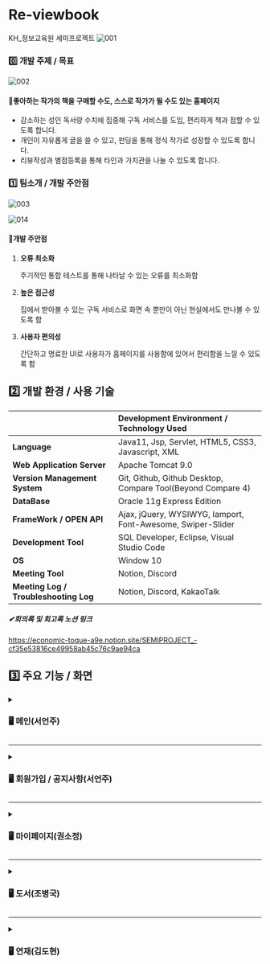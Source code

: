 

# Re-viewbook
KH_정보교육원 세미프로젝트
![001](https://user-images.githubusercontent.com/92707182/168520756-32ebffeb-28fb-4c5a-bbe7-7754b0550ace.png)


### 0️⃣ 개발 주제 / 목표

![002](https://user-images.githubusercontent.com/92707182/168520780-60f45cba-1693-4cf2-a568-a1ba4242ba4a.png)



#### 📖좋아하는 작가의 책을 구매할 수도, 스스로 작가가 될 수도 있는 홈페이지

- 감소하는 성인 독서량 수치에 집중해 구독 서비스를 도입, 편리하게 책과 접할 수 있도록 합니다.
- 개인이 자유롭게 글을 쓸 수 있고, 펀딩을 통해 정식 작가로 성장할 수 있도록 합니다.
- 리뷰작성과 별점등록을 통해 타인과 가치관을 나눌 수 있도록 합니다.





### 1️⃣ 팀소개 / 개발 주안점

![003](https://user-images.githubusercontent.com/92707182/168520915-865de5e7-8767-46fc-a78e-f5b548cee50b.png)

![014](https://user-images.githubusercontent.com/92707182/168520920-779d2593-ec82-443f-a90e-a7144bcc128b.png)



#### 🔎개발 주안점

1. **오류 최소화**

   주기적인 통합 테스트를 통해 나타날 수 있는 오류를 최소화함

2. **높은 접근성**

   집에서 받아볼 수 있는 구독 서비스로 화면 속 뿐만이 아닌 현실에서도 만나볼 수 있도록 함

3. **사용자 편의성**

   간단하고 명료한 UI로 사용자가 홈페이지를 사용함에 있어서 편리함을 느낄 수 있도록 함

   

## 2️⃣ 개발 환경 / 사용 기술

|                                       | Development Environment / Technology Used                   |
| ------------------------------------- | :---------------------------------------------------------- |
| **Language**                          | Java11, Jsp, Servlet, HTML5, CSS3, Javascript, XML           |
| **Web Application Server**            | Apache Tomcat 9.0                                           |
| **Version Management System**         | Git, Github, Github Desktop, Compare Tool(Beyond Compare 4) |
| **DataBase**                          | Oracle 11g Express Edition                                  |
| **FrameWork / OPEN API**              | Ajax, jQuery, WYSIWYG, Iamport, Font-Awesome, Swiper-Slider |
| **Development Tool**                  | SQL Developer, Eclipse, Visual Studio Code                  |
| **OS**                                | Window 10                                                   |
| **Meeting Tool**                      | Notion, Discord                                             |
| **Meeting Log / Troubleshooting Log** | Notion, Discord, KakaoTalk                                  |

##### ✔회의록 및 회고록 노션 링크

https://economic-toque-a9e.notion.site/SEMIPROJECT_-cf35e53816ce49958ab45c76c9ae94ca



## 3️⃣ 주요 기능 / 화면
<details>
    <summary><h3>🖥 메인(서언주)</h3></summary>
	<h5>첫 페이지</h5>
    	<div markdown="1">
	    	<img src="https://user-images.githubusercontent.com/92707182/168934836-c9949909-5c08-4b8d-907e-595f03cb6bc2.gif">
   		</div>
<br>

   | ✔ | details |
|--|--|
| 1 | 교육용 홈페이지 임을 알리기 위해 메인 화면 전 화면 구성 |
| 2 | javascript canvas를 이용하여 벚꽃이 흩날리는 화면 구현 |
| 3 | 하단 img를 a태그에 넣어 클릭시 메인 페이지로 이동하도록 함 |
| ✨ | OpeningServlet.java, opening.jsp |


<h5>메인 화면</h5>
 		<div markdown="2">
		    <img src="https://user-images.githubusercontent.com/92707182/168936840-375a9499-c792-40ec-a977-ddb0fe137a57.gif">
    	</div>
    	<br>
    	
   | ✔ | details |
|--|--|
| 1 | 상단 드롭다운 메뉴 구현, 클릭시 해당 페이지 이동 |
| 2 | 마우스 호버 효과를 통해 강조하고자 하는 부분 강조 |
| 3 | 배너 및 인기작가, 도서 추천, 구독권의 경우 클릭시 해당 페이지 이동 |
| ✨ | MainController.java, main.jsp |
</details>
<hr>	
<details>
    <summary><h3>🖥 회원가입 / 공지사항(서언주)</h3></summary>
	<details>
        <summary><h4>🙍‍♀️사용자</h4></summary>
		<h5>회원가입</h5>
    			<div markdown="1">
	    		<img src="https://user-images.githubusercontent.com/92707182/168938073-514855a3-ceb3-4dc1-8fa1-8a80f93302ca.gif">
   			</div>
   			
   | ✔ | details |
|--|--|
| 1 | 헤더 상단 회원가입 버튼 클릭시 약관동의 페이지로 이동 이후 순차적 진행 |
| 2 | 아이디와 닉네임 중복확인, 아이디 및 비밀번호 전화번호 등 유효성 검사 진행|
| 3 | 회원가입 완료 후 각 서비스를 이용할 수 있는 페이지 이동 가능|
| ✨ | UserSignupCheckIdServlet.java, UserSignupCheckNickServlet.java, UserSignupFinalServlet.java, UserSignupInputActServlet.java, UserSignupInputServlet.java, UserSignupServlet.java, UserSignupTermsServlet.java, signup_check.jsp, signup_checknick.jsp, signup_final.jsp, signup_input.jsp, signup_terms.jsp, signup.jsp, signupmain.jsp|

<h5>로그인</h5>
 			<div markdown="2">
	    		<img src="https://user-images.githubusercontent.com/92707182/168938124-8ab48eb9-f1d2-4ab2-8239-d65f903911b4.gif">
    			</div>
    			
   | ✔ | details |
|--|--|
| 1 | 아이디와 비밀번호 일치여부를 판별해 로그인 성공여부 반환 |
| 2 | 성공시 팝업창에 회원 정보 + 환영합니다 출력 후 헤더 세션 변경 |
| ✨ | UserLoginActServlet.java, UserLoginFindIdActServlet, UserLoginFindPwdActServlet.java, UserLoginFindIdServlet.java, UserFindPwdServlet.java, UserLoginServlet.java, findid.jsp, findpwd.jsp, login.jsp, loginaction.jsp |
   <h5>로그아웃 </h5>
 			<div markdown="3">
	    		<img src="https://user-images.githubusercontent.com/92707182/168938166-5ef317d2-8ce4-43ef-aba7-3c1f1f84c1cf.gif">
    			</div>
    			
  | ✔ | details |
|--|--|
| 1 | 로그아웃 버튼 클릭시 회원정보 만료 후 헤더 변경 |
| ✨ | UserLogoutServlet.java, logout.jsp |

   <h5>공지사항</h5>
 			<div markdown="3">
	    		<img src="https://user-images.githubusercontent.com/92707182/168938166-5ef317d2-8ce4-43ef-aba7-3c1f1f84c1cf.gif">
    			</div>

  | ✔ | details |
|--|--|
| 1 | 공지사항 버튼 클릭시 목록 출력 |
| 2 | 공지사항 제목 클릭시 상세 내용 조회 가능 |
| 3 | 공지사항 조회시마다 조회수 cnt 1씩 증가 |
| ✨ | UserNoticeServlet.java, UserNoticeContentServlet.java, notice.jsp, noticecontent.jsp |
</details>
	<details>
    	<summary><h4>👥관리자</h4></summary>
		<h5>회원가입</h5>
    		<div>
	    	<img src="https://user-images.githubusercontent.com/92707182/169694685-fde680d1-e517-495f-b1f9-4c913409ed0f.gif">
   		</div>
   		
  | ✔ | details |
|--|--|
| 1 | 헤더 상단 회원가입 버튼 클릭시 약관동의 페이지로 이동 이후 순차적 진행 |
| 2 | 아이디와 닉네임 중복확인, 아이디 및 비밀번호 전화번호 등 유효성 검사 진행|
| 3 | 회원가입 완료 후 각 서비스를 이용할 수 있는 페이지 이동 가능|
| ✨ | AdminSignupCheckIdServlet.java, AdminSignupCheckNickServlet.java, AdminSignupFinalServlet.java, AdminSignupInputServlet.java, AdminSignupInputActServlet.java, AdminSignupTermsServlet.java, adsignup_checkid.jsp, adsignup_checknick.jsp, adsignup_final.jsp, adsignup_input.jsp, adsignup_terms.jsp |


<h5>로그인/로그아웃</h5>
 		<div markdown="2">
	    	<img src="https://user-images.githubusercontent.com/92707182/169694703-bf800b0c-82a0-4be9-b325-5696c35ddab1.gif">
		</div>

 | ✔ | details |
|--|--|
| 1 | 관리자 로그인으로 로그인시 관리자 메인페이지로 이동 |
| 2 | 로그인과 동시에 헤더 변경, 로그아웃시 원 헤더로 변경|
| ✨ | AdminLoginServlet.java, AdminLoginActServlet.java, AdminLoginFindIdActServlet.java, AdminLoginFindIdServlet.java, AdminLoginFindPwdServlet.java, AdminLoginFindPwdActServlet.java, AdminMainServlet.java, adlogin.jsp, adfindid.jsp, adfindpwd.jsp|


<h5>공지사항</h5>
 		<div markdown="3">
	    	<img src="https://user-images.githubusercontent.com/92707182/169694722-dcbf9acc-e486-4b4f-9a87-7045bd2b0e1b.gif">
    		</div>
    		
 | ✔ | details |
|--|--|
| 1 | 관리자 아이디로 로그인시 공지사항 작성 가능 |
| 2 | 제목 및 내용 입력 후 등록하기 버튼 클릭시 DB에 저장, 작성자와 작성일 정보 자동 입력|
| ✨ | AdminNoticeServlet.java, AdminNoticeWriteActServlet.java, AdminNoticeWriteServlet.java, AdminNoticeDeleteServlet.java, AdminNoticeDeleteActServlet.java, adminnotice_content.jsp, adminnotice_write.jsp, adnotice.jsp|

<h5>회원조회</h5>
 		<div markdown="4">
	    	<img src="https://user-images.githubusercontent.com/92707182/169694779-1e6febf8-1d41-4a2d-9782-90ef04e5acc7.gif">
    		</div>
    		
   | ✔ | details |
|--|--|
| 1 | 관리자 권한 로그인시 회원 아이디로 회원정보 조회 가능 |
| 2 | 정보 존재 여부를 반환해주며, 해당 회원 정보 알림창 출력|
| 3 | 리스트 우측 삭제하기 버튼을 통해 회원 정보 삭제 가능|
| ✨ | AdminUserFindServlet.java, AdminUserListServlet.java, userlist.jsp |

</details>
</details>
<hr>
<details>
    <summary><h3>🖥 마이페이지(권소정)</h3></summary>
        <h4>🙍‍♀️사용자</h4>
		<h5>마이페이지 메인</h5>
    		<div markdown="1">
	    		<img src="https://user-images.githubusercontent.com/98301664/182024119-d07ce501-8e2e-43e3-b93b-52f921db4e00.gif">
   			</div>

| ✔ | details |
|--|--|
| 1 | 로그인 정보가 없으면 로그인 페이지로 이동, 로그인 정보가 있다면 마이페이지 클릭시 마이페이지로 이동|
| 2 | 로그인한 회원의 아이디를 이용해 '000님 반갑습니다!'라는 멘트와 함께 구독중인 구독권 정보, 구독 시작일 정보가 뜸|
| 3 | 구독중인 구독권이 없다면 '구독중인 구독권이 없습니다.'라는 멘트가 뜸|
| 4 | 구매목록 조회 가능|
| 5 | 구매목록에는 주문번호, 주문상품명, 주문날짜, 상품리뷰 작성여부 조회 가능|
| ✨ | MyPageMainServlet.java, mypage_main.jsp|
<h5>리뷰 작성 / 별점 등록</h5>
 	<div markdown="2">
	   	<img src="https://im3.ezgif.com/tmp/ezgif-3-33a78e75ae.gif">
    </div>

| ✔ | details |
|--|--|
| 1 | 구매목록 중 리뷰를 작성한 상품은 상품리뷰란에 '작성 완료'로 뜨며, 리뷰를 작성하지 않은 상품은 '리뷰 작성'이라는 버튼이 활성화 됨|
| 2 | '리뷰 작성'버튼 클릭시, 리뷰를 작성하는 모달창이 뜸|
| 3 | 리뷰작성 모달창에는 리뷰제목, 별점, 리뷰내용 입력 가능. 모두 입력하여야 리뷰 등록 가능|
| 4 | 별점은 별모양을 클릭하여 부여 가능. 1~5점중 선택 가능|
| 5 | 리뷰작성 후 '리뷰 등록'버튼 클릭시, '리뷰 작성이 완료되었습니다'라는 알림창과 함께 리뷰 등록 완료|
| ✨ | InsertReviewServlet.java, mypage_main.jsp|

<h5>정보 수정</h5>
	<div markdown="3">
		<img src="https://im3.ezgif.com/tmp/ezgif-3-d3e0cf705d.gif">
	</div>

| ✔ | details |
|--|--|
| 1 | 사이드 메뉴에서 정보수정 클릭 시 정보수정 페이지로 이동|
| 2 | 기존에 회원이 등록한 아이디, 이름, 전화번호, 이메일, 주소가 화면에 나타나서 정보 조회 가능|
| 3 | 아이디와 이름은 disable처리하여 수정 불가하고 조회만 가능|
| 4 | 전화번호, 이메일, 주소는 입력창 클릭시 새로운 정보 입력하여 정보수정 가능|
| 5 | 전화번호 입력창에 마우스 올려놓을시, '000-0000-0000 형식으로 입력 바랍니다.' 라는 가이드 뜸|
| 6 | 정보수정 후 수정완료 버튼 클릭시, '정보 수정이 완료되었습니다.'라는 알림창 띄운 후 정보 수정완료|
| ✨ | MyInformationServlet.java, myInfoUpdate.jsp|

<h5>장바구니</h5>
	<div markdown="4">
		<img src="https://im3.ezgif.com/tmp/ezgif-3-de7719c649.gif">
	</div>

| ✔ | details |
|--|--|
| 1 | 사이드 메뉴에서 장바구니 클릭 시 장바구니 페이지로 이동|
| 2 | 도서에서 장바구니에 추가한 목록을 조회 가능|
| 3 | 장바구니 목록에서는 상품이미지, 상품제목, 저자, 출판일, 도서번호, 수량, 금액이 조회 가능.|
| 4 | 장바구니 목록 중 수량변경에 있는 +버튼과 -버튼 클릭을 통해, 해당 상품의 수량 변경 가능|
| 5 | +버튼 클릭시, 해당 상품의 수량이 1씩 증가|
| 6 | -버튼 클릭시, 해당 상품의 수량이 1씩 감소, 1보다 작은 숫자로는 내려가지 않음|
| 7 | 삭제하기 버튼 클릭시, '장바구니에서 삭제 완료되었습니다'라는 알림창과 함께 장바구니 목록에서 삭제|
| 8 | 구매하기 버튼 클릭시, 결제창으로 이동|
| ✨ | SelectCartListServlet.java, UpdateCartServlet.java, UpdateDownCartServlet.java, DeleteCartServlet.java, cart_main.jsp|	

<h5>결제</h5>
	<div markdown="5">
		<img src="https://im3.ezgif.com/tmp/ezgif-3-6167ae3cf8.gif">
	</div>

| ✔ | details |
|--|--|
| 1 | 장바구니 목록에서 구매하기 클릭 시, 결제 api로 이동|
| 2 | 결제창에서 상품명과 상품수량에 해당하는 결제금액 조회|
| 3 | 결제 수단 선택 후 결제 진행|
| 5 | 결제 취소시, '결제에 실패하였습니다'라는 알림창과 함께 장바구니 목록으로 이동|
| 5 | 결제 완료시, '결제 완료되었습니다'라는 알림창과 함께 마이페이지 메인으로 이동|
| 6 | 결제 완료 후, 마이페이지 내 주문목록에서 결제 상품 추가되어 정보 조회 가능 & 장바구니 목록에서는 삭제|
| ✨ | BuyCartServlet.java, cart_main.jsp|	
</details>
<hr>
<details>
    <summary><h3>🖥 도서(조병국)</h3></summary>
	<details>
        <summary><h4>🙍‍♀️사용자</h4></summary>
		<h5>도서 메인</h5>
    		<div markdown="1">
	    		<img src="https://user-images.githubusercontent.com/92707182/168941361-545b2f77-bf13-4b3a-8f29-226276c0625e.gif">
   			</div>
		<h5>리뷰 작성 / 별점 등록</h5>
 			<div markdown="2">
	    		<img src="https://user-images.githubusercontent.com/92707182/168941390-7d92f1fc-1588-45d4-955f-48b500a7d5c5.gif">
    		</div>
	</details>
	<details>
    <summary><h4>👥관리자</h4></summary>
	<h5>도서 등록</h5>
    	<div markdown="1">
	    	<img src="https://user-images.githubusercontent.com/92707182/169694819-5ec5e57a-b033-499e-b0c4-110f8d01e0e3.gif">
   		</div>
	<h5>도서 삭제</h5>
 		<div markdown="2">
	    	<img src="https://user-images.githubusercontent.com/92707182/169694821-40fb594a-2add-46b6-a246-54f043de9eb7.gif">
    	</div>
	</details>
</details>
<hr>
<details>
    <summary><h3>🖥 연재(김도현)</h3></summary>
	<details>
        <summary><h4>🙍‍♀️사용자</h4></summary>
		<h5>연재 메인</h5>
    		<div markdown="1">
	    		<img src="https://user-images.githubusercontent.com/92707182/168941588-b15a0dd8-1d67-4b60-bd71-3b4242ecdc7c.gif">
   			</div>
   			
| ✔ | details |
|--|--|
| 1 | 사이드 메뉴에서 각 카테고리 클릭 시 각 카테고리 별 게시글 목록 확인 가능|
| 2 | 처음엔 메인에 3개 게시물씩 화면에 나타나고, 더보기 버튼 클릭시 3개 게시물씩 더 나타나고 마지막인 경우 alert창과 더 이상 게시물이 없다는 멘트와 함께 더보기 버튼이 사라짐 |
| ✨ | SeriesMainServlet.java , SeriesSearchCategoryFictionServlet.java, SeriesSearchCategoryInfoServlet.java, SeriesSearchCategoryDailyServlet.java, SeriesSearchCategoryEtcServlet.java, seriesmain.jsp, seriescategoryfiction.jsp, seriescategoryinfo.jsp, seriescategorydaily.jsp, seriescategoryetc.jsp|
<h5>댓글 작성 / 별점 등록</h5>
 			<div markdown="2">
	    		<img src="https://user-images.githubusercontent.com/92707182/168941610-7327c28a-9a98-4653-b4fd-3ab908c4152f.gif">
    		</div>
<br>

   | ✔ | details |
|--|--|
| 1 | 댓글 작성 시 별점 입력이 가능하며 별점을 부여하지 않아도 댓글이 등록 가능함 |
| 2 | 댓글 등록 후 본인이 작성한 댓글 수정과 삭제 가능 |
| 3 | 댓글 수정은 css에 display: none;효과를 준 다음 스크립트를 사용하여 click 이벤트를 이용하여 해당 댓글창이 나타나도록 구현|
| 4 | 댓글 삭제버튼 클릭 시 댓글을 삭제하시겠습니까? 라는 알림창과 함께 확인 버튼을 누르면 삭제 후 기존 게시물로 돌아간다.|
| ✨ | SeriesReadServlet.java,SeriesCommentServlet.java, SeriesCommentUpdateServlet.java, SeriesCommentDeleteServlet.java, seriesread.jsp |

<h5>게시글</h5>
 			<div markdown="3">
	    		<img src="https://user-images.githubusercontent.com/92707182/168941616-301fb446-88ae-400d-b5d6-89568e7d64a0.gif">
    		</div>
   
   | ✔ | details |
|--|--|
| 1 | 게시글 작성 시 카테고리 선택 가능 |
| 2 | 게시물은 위지위그 api를 활용하여 옵션 사용할 수 있도록 구현|
| 3 | 본인이 작성한 게시글 수정이 가능하며 게시글 수정 시 '게시글이 수정에 성공하였습니다'라는 alert창이 나타나면서 메인으로 이동함 |
| 4 | cos.jar 라이브러리를 이용하여 파일 업로드 기능 구현 |
| 5 | 게시글 삭제 버튼 클릭 시 '게시글이 삭제되었습니다'라는 alert창이 나타나면서 메인으로 이동함 |
| ✨ |  SeriesInsertServlet.java, SeriesInsertDoServlet.java, SeriesUpdateServlet.java, SeriesUpdateDoServlet.java, SeriesDeleteServlet.java, SeriesReadServlet.java, seriesinsert.jsp, seriesread.jsp, seriesupdate.jsp|
<h5>검색</h5>
 			<div markdown="4">
	    		<img src="https://user-images.githubusercontent.com/92707182/168941623-ec19d0a9-3d94-4a5f-8359-e6f181a9001d.gif">
    		</div>

 | ✔ | details |
|--|--|
| 1 | 해당 작가명, 작품명으로 검색했을때 일치하는 글 목록 리스트 반환 |
| 2 |일치하는 결과가 없는 경우 alert창으로 검색 조건에 일치하는 게시물이 없다고 나타난다.|
| ✨ |   SeriesSearchServlet.java, seriessearch.jsp|
</details>

<details>
    <summary><h4>👥관리자</h4></summary>
	<h5>연재 관리자1</h5>
    	<div markdown="1">
	    	
   		</div>
	<h5>연재 관리자2</h5>
 		<div markdown="2">
	    	
    	</div>
	</details>
</details>
<hr>
<details>
    <summary><h3>🖥 펀딩(배민수)</h3></summary>
	<details>
        <summary><h4>🙍‍♀️사용자</h4></summary>
		<h5>펀딩 메인</h5>
    		<div markdown="1">
	    		<img src="https://user-images.githubusercontent.com/92707182/168941838-5ccfcb2c-cebd-458c-a501-de7ecf504a1e.gif">
   			</div>
   			
| ✔ | details |
|--|--|
| 1 | swiper-slider를 이용한 카테고리별 작품 이미지 슬라이딩 화면 구현 |
| 2 | img클릭하면 작품 상세페이지 이동 기능 구현 |
| 3 |  jsp태그를 이용해 작품 리스트화 |
| 4 | 사용자의 작품 펀딩유무를 파악하는 컬럼을 이용해 펀딩/철회 버튼 구분 기능 및 화면 구현 |
| ✨ | FundingBoardListServlet.java, FundingSuccessBoardListServlet.java, fundingboardlist.jsp, fundingsuccessboardlist.jsp |


<h5>펀딩 · 철회 기능</h5>
 			<div markdown="2">
	    		<img src="https://user-images.githubusercontent.com/92707182/168941842-d6c58e5a-0b39-4cc2-9037-705228f05f54.gif">
    		</div>
    		
| ✔ | details |
|--|--|
| 1 | ajax를 이용해 작품정보 및 펀딩/철회 모달창 구현|
| 2 | 펀딩하기 모달창에 후원금액 입력 후 펀딩하면 DB에 모인금액 반영해서 진행률 변화 구현|
| 3 | 철회하기 모달창에 ajax로 후원금액 알려주는 기능 구현 |
| 4 | 철회하기 누르면  DB에서 delete하여 모인금액 반영 기능 구현|
| ✨ | FundingDonationServlet.java, FundingWithdrawServlet.java, FundingWithdrawDoServlet.java |

</details>
	<details>
    <summary><h4>👥관리자</h4></summary>
	<h5>펀딩 관리자1</h5>
    	<div markdown="1">
	    
   		</div>
	<h5>펀딩 관리자2</h5>
 		<div markdown="2">
	    	
    	</div>
	</details>
</details>

## 4️⃣  관련 산출물

```html
0.3팀
	일정관리.xlsx
	프로젝트정보_기획발표제출.docx

1. 프로젝트 계획서
	기획발표_PPT.pdf
	UseCase.pdf
	1-1. 정의서
		단위업무정의서.xlsx
		요구사항정의서.xlsx

2. UI
	2-1. UI설계보고서
		화면구조도.pdf
		UI메뉴구성.xlsx
		UI설계보고서_초안.pptx

3. DB
	ReviewBook.sql
	3-1.ERD
		ERD 테이블 기술서.xlsx
		ERD Cloud.png

4. 클래스
	클래스 매핑.xlsx
	3팀_classdiagram.mdj

5. 시퀀스다이어그램
	시퀀스다이어그램.pptx

6. 최종발표 산출물
	최종발표 PPT.pdf
	History.xlsx
	TestCase.xlsx
```

##### 💾구글 드라이브 링크

https://drive.google.com/drive/folders/1pbJU-loD0zsMr9vWzFqOOk08bGdj-guq?usp=sharing


